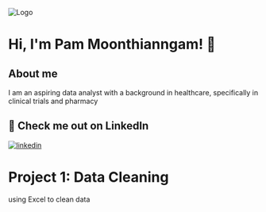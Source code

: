 


![Logo](https://scontent-lga3-1.xx.fbcdn.net/v/t39.30808-6/317326568_5691443304257998_1026441883208564929_n.jpg?_nc_cat=108&ccb=1-7&_nc_sid=730e14&_nc_ohc=hjAtrRDNoiEAX-wXx1e&_nc_ht=scontent-lga3-1.xx&oh=00_AfBg3cVHAiwpNU88oN7OzZdFP10cO9eUPcRZJU6TKmEj6Q&oe=638950C8)

# Hi, I'm Pam Moonthianngam! 👋


## About me
I am an aspiring data analyst with a background in healthcare, specifically in clinical trials and pharmacy


## 🔗 Check me out on LinkedIn

[![linkedin](https://img.shields.io/badge/linkedin-0A66C2?style=for-the-badge&logo=linkedin&logoColor=white)](https://www.linkedin.com/in/pathompon/)

# Project 1: Data Cleaning

using Excel to clean data

